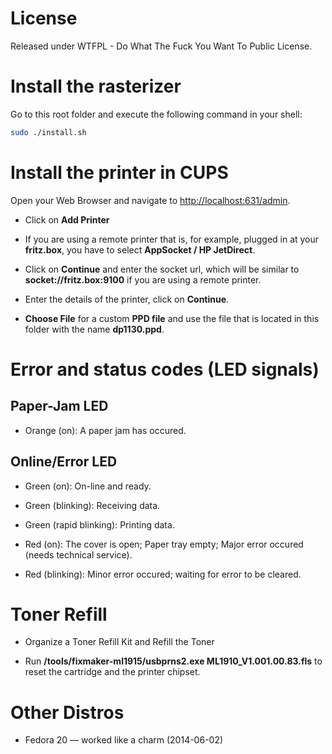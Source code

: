
# License

Released under WTFPL - Do What The Fuck You Want To Public License.


# Install the rasterizer

Go to this root folder and execute the following command in your shell:

```bash
sudo ./install.sh
```


# Install the printer in CUPS

Open your Web Browser and navigate to [http://localhost:631/admin](http://localhost:631/admin).

* Click on **Add Printer**

* If you are using a remote printer that is, for example, plugged in
at your **fritz.box**, you have to select **AppSocket / HP JetDirect**.

* Click on **Continue** and enter the socket url, which will be similar
to **socket://fritz.box:9100** if you are using a remote printer.

* Enter the details of the printer, click on **Continue**.

* **Choose File** for a custom **PPD file** and use the file that is
located in this folder with the name **dp1130.ppd**.


# Error and status codes (LED signals)


## Paper-Jam LED

* Orange (on): A paper jam has occured.


## Online/Error LED

* Green (on): On-line and ready.

* Green (blinking): Receiving data.

* Green (rapid blinking): Printing data.

* Red (on): The cover is open; Paper tray empty; Major error occured (needs technical service).

* Red (blinking): Minor error occured; waiting for error to be cleared.


# Toner Refill

* Organize a Toner Refill Kit and Refill the Toner

* Run **/tools/fixmaker-ml1915/usbprns2.exe ML1910_V1.001.00.83.fls** to reset the cartridge and the printer chipset.

# Other Distros

* Fedora 20 — worked like a charm (2014-06-02)
